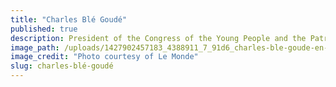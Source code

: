 ```yaml
---
title: "Charles Blé Goudé"
published: true
description: President of the Congress of the Young People and the Patriots (COJEP) and Minister for Youth, Professional Training and Employment
image_path: /uploads/1427902457183_4388911_7_91d6_charles-ble-goude-en-juin-2012_4bdf8416167d4a111ce91fe4b77f6035.jpg
image_credit: "Photo courtesy of Le Monde"
slug: charles-blé-goudé
---
```


